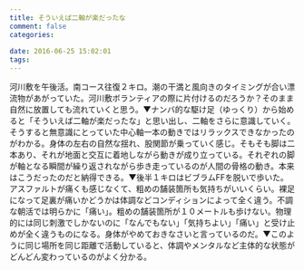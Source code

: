 ```yaml
---
title: そういえば二軸が楽だったな
comment: false
categories:
   
date: 2016-06-25 15:02:01
tags:
---
```


河川敷を午後活。南コース往復２キロ。潮の干満と風向きのタイミングが合い漂流物があがっていた。河川敷ボランティアの際に片付けるのだろうか？そのまま自然に放置しても流れていくと思う。▼ナンバ的な駆け足（ゆっくり）から始めると「そういえば二軸が楽だったな」と思い出し、二軸をさらに意識していく。そうすると無意識にとっていた中心軸一本の動きではリラックスできなかったのがわかる。身体の左右の自然な揺れ、股関節が乗っていく感じ。そもそも脚は二本あり、それが地面と交互に着地しながら動きが成り立っている。それぞれの脚が軸となる瞬間が繰り返されながら歩き走っているのが人間の骨格の動き。本来はこうだったのだと納得できる。▼後半１キロはビブラムFFを脱いで歩いた。アスファルトが痛くも感じなくて、粗めの舗装箇所も気持ちがいいくらい。裸足になって足裏が痛いかどうかは体調などコンディションによって全く違う。不調な朝活では明らかに「痛い」。粗めの舗装箇所が１０メートルも歩けない。物理的には同じ刺激でしかないのに「なんでもない」「気持ちよい」「痛い」と受け止めが全く違うものになる。身体がやめておきなさいと言っているのだ。▼このように同じ場所を同じ距離で活動していると、体調やメンタルなど主体的な状態がどんどん変わっているのがよく分かる。